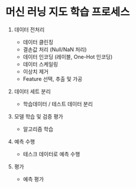 # 머신 러닝 지도 학습 프로세스

1. 데이터 전처리
    - 데이터 클린징
    - 결손값 처리 (Null/NaN 처리)
    - 데이터 인코딩 (레이블, One-Hot 인코딩)
    - 데이터 스케일링
    - 이상치 제거 
    - Feature 선택, 추출 및 가공

2. 데이터 세트 분리
    - 학습데이터 / 테스트 데이터 분리
    
3. 모델 학습 및 검증 평가
    - 알고리즘 학습

4. 예측 수행
    - 테스크 데이터로 예측 수행

5. 평가
    - 예측 평가

